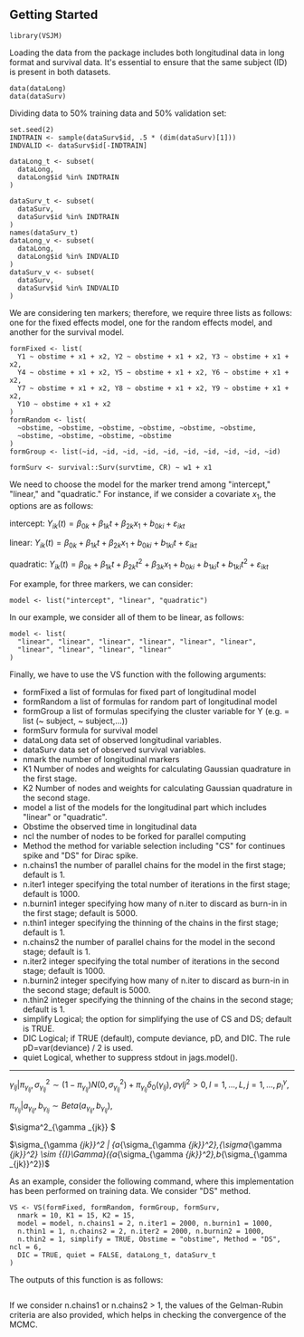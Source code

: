 Getting Started
---------------

```
library(VSJM)
```
Loading the data from the package includes both longitudinal data in long format and survival data. It's essential to ensure that the same subject (ID) is present in both datasets.

```
data(dataLong)
data(dataSurv)
```

Dividing data to 50% training data and 50% validation set:

```
set.seed(2)
INDTRAIN <- sample(dataSurv$id, .5 * (dim(dataSurv)[1]))
INDVALID <- dataSurv$id[-INDTRAIN]

dataLong_t <- subset(
  dataLong,
  dataLong$id %in% INDTRAIN
)

dataSurv_t <- subset(
  dataSurv,
  dataSurv$id %in% INDTRAIN
)
names(dataSurv_t)
dataLong_v <- subset(
  dataLong,
  dataLong$id %in% INDVALID
)
dataSurv_v <- subset(
  dataSurv,
  dataSurv$id %in% INDVALID
)
```

We are considering ten markers; therefore, we require three lists as follows: one for the fixed effects model, one for the random effects model, and another for the survival model.

```
formFixed <- list(
  Y1 ~ obstime + x1 + x2, Y2 ~ obstime + x1 + x2, Y3 ~ obstime + x1 + x2,
  Y4 ~ obstime + x1 + x2, Y5 ~ obstime + x1 + x2, Y6 ~ obstime + x1 + x2,
  Y7 ~ obstime + x1 + x2, Y8 ~ obstime + x1 + x2, Y9 ~ obstime + x1 + x2,
  Y10 ~ obstime + x1 + x2
)
formRandom <- list(
  ~obstime, ~obstime, ~obstime, ~obstime, ~obstime, ~obstime,
  ~obstime, ~obstime, ~obstime, ~obstime
)
formGroup <- list(~id, ~id, ~id, ~id, ~id, ~id, ~id, ~id, ~id, ~id)

formSurv <- survival::Surv(survtime, CR) ~ w1 + x1

```

We need to choose the model for the marker trend among "intercept," "linear," and "quadratic." For instance, if we consider a covariate $x_1$, the options are as follows:

intercept:
$Y_{ik}(t)= \beta_{0k}+\beta_{1k}t+\beta_{2k}x_1+b_{0ki}+\varepsilon_{ikt}$


linear:
$Y_{ik}(t)= \beta_{0k}+\beta_{1k}t+\beta_{2k}x_1+b_{0ki}+b_{1ki} t+\varepsilon_{ikt}$


quadratic:
$Y_{ik}(t)= \beta_{0k}+\beta_{1k}t+\beta_{2k}t^2+\beta_{3k}x_1+b_{0ki}+b_{1ki} t+b_{1ki} t^2+\varepsilon_{ikt}$

For example, for three markers, we can consider:
```
model <- list("intercept", "linear", "quadratic")
```

In our example, we consider all of them to be linear, as follows:

```
model <- list(
  "linear", "linear", "linear", "linear", "linear", "linear",
  "linear", "linear", "linear", "linear"
)
```


Finally, we have to use the VS function with the following arguments:

-  formFixed a list of formulas for fixed part of longitudinal model
-  formRandom a list of formulas for random part of longitudinal model
-  formGroup a list of formulas specifying the cluster variable for Y (e.g. = list (~ subject, ~ subject,...))
-  formSurv formula for survival model
-  dataLong data set of observed longitudinal variables.
-  dataSurv data set of observed survival variables.
-  nmark the number of longitudinal markers
-  K1 Number of nodes and weights for calculating Gaussian quadrature in the first stage.
-  K2 Number of nodes and weights for calculating Gaussian quadrature in the second stage.
-  model a list of the models for the longitudinal part which includes "linear" or "quadratic".
-  Obstime the observed time in longitudinal data
-  ncl the number of nodes to be forked for parallel computing
-  Method the method for variable selection including "CS" for continues spike and "DS" for Dirac spike.
-  n.chains1 the number of parallel chains for the model in the first stage; default is 1.
-  n.iter1 integer specifying the total number of iterations in the first stage; default is 1000.
-  n.burnin1 integer specifying how many of n.iter to discard as burn-in in the first stage; default is 5000.
-  n.thin1 integer specifying the thinning of the chains in the first stage; default is 1.
-  n.chains2 the number of parallel chains for the model in the second stage; default is 1.
-  n.iter2 integer specifying the total number of iterations in the second stage; default is 1000.
-  n.burnin2 integer specifying how many of n.iter to discard as burn-in in the second stage; default is 5000.
-  n.thin2 integer specifying the thinning of the chains in the second stage; default is 1.
-  simplify Logical; the option for simplifying the use of CS and DS; default is TRUE.
-  DIC Logical; if TRUE (default), compute deviance, pD, and DIC. The rule pD=var(deviance) / 2 is used.
-  quiet Logical, whether to suppress stdout in jags.model().

-----------------


$\gamma_{lj} | \pi_{\gamma_{lj}},\sigma_{\gamma_{lj}}^2 \sim (1 - \pi_{\gamma_{lj}}) N(0,\sigma_{\gamma_{lj}}^2)+ \pi_{\gamma_{lj}}{\delta _0}(\gamma _{lj}),\sigma{\gamma{lj}}^2>0, l=1,...,L, j=1,...,p^\gamma_l,$  

$\pi_{\gamma_{lj}} |{a_{\gamma_{lj}}},{b_{\gamma_{lj}}} \sim Beta(a_{\gamma_{lj}},{b_{\gamma_{lj}}}),$

$\sigma^2_{\gamma _{jk}}  $


$\sigma_{\gamma _{jk}}^2 | {a_{\sigma_{\gamma _{jk}}^2},{\sigma_{\gamma _{jk}}^2} \sim {{I}\Gamma}({a_{\sigma_{\gamma _{jk}}^2},b_{\sigma_{\gamma _{jk}}^2})$




As an example, consider the following command, where this implementation has been performed on training data. We consider "DS" method.



```
VS <- VS(formFixed, formRandom, formGroup, formSurv,
  nmark = 10, K1 = 15, K2 = 15,
  model = model, n.chains1 = 2, n.iter1 = 2000, n.burnin1 = 1000,
  n.thin1 = 1, n.chains2 = 2, n.iter2 = 2000, n.burnin2 = 1000,
  n.thin2 = 1, simplify = TRUE, Obstime = "obstime", Method = "DS", ncl = 6,
  DIC = TRUE, quiet = FALSE, dataLong_t, dataSurv_t
)
```

The outputs of this function is as follows: 

```

```


If we consider n.chains1 or n.chains2 > 1, the values of the Gelman-Rubin criteria are also provided, which helps in checking the convergence of the MCMC.
